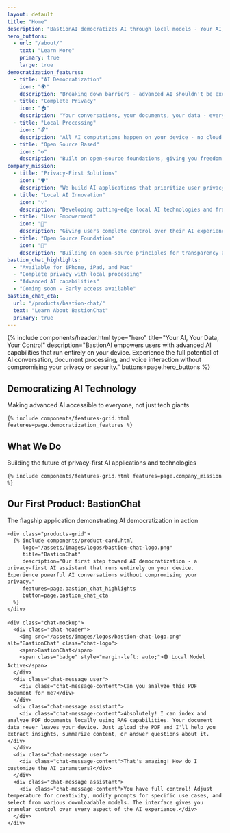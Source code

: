 ```yaml
---
layout: default
title: "Home"
description: "BastionAI democratizes AI through local models - Your AI, Your Data, Your Control. Complete privacy with advanced capabilities."
hero_buttons:
  - url: "/about/"
    text: "Learn More"
    primary: true
    large: true
democratization_features:
  - title: "AI Democratization"
    icon: "🌍"
    description: "Breaking down barriers - advanced AI shouldn't be exclusive to tech giants"
  - title: "Complete Privacy"
    icon: "🏠"
    description: "Your conversations, your documents, your data - everything stays on your device"
  - title: "Local Processing"
    icon: "🔓"
    description: "All AI computations happen on your device - no cloud dependencies"
  - title: "Open Source Based"
    icon: "⚙️"
    description: "Built on open-source foundations, giving you freedom and transparency"
company_mission:
  - title: "Privacy-First Solutions"
    icon: "🛡️"
    description: "We build AI applications that prioritize user privacy and data sovereignty"
  - title: "Local AI Innovation"
    icon: "💡"
    description: "Developing cutting-edge local AI technologies and frameworks"
  - title: "User Empowerment"
    icon: "🚀"
    description: "Giving users complete control over their AI experience and data"
  - title: "Open Source Foundation"
    icon: "🔧"
    description: "Building on open-source principles for transparency and community collaboration"
bastion_chat_highlights:
  - "Available for iPhone, iPad, and Mac"
  - "Complete privacy with local processing"
  - "Advanced AI capabilities"
  - "Coming soon - Early access available"
bastion_chat_cta:
  url: "/products/bastion-chat/"
  text: "Learn About BastionChat"
  primary: true
---
```


{% include components/header.html 
   type="hero"
   title="Your AI, Your Data, Your Control"
   description="BastionAI empowers users with advanced AI capabilities that run entirely on your device. Experience the full potential of AI conversation, document processing, and voice interaction without compromising your privacy or security."
   buttons=page.hero_buttons
%}

<section class="content-section">
  <div class="container">
    <div class="section-header">
      <h2 class="section-title">Democratizing AI Technology</h2>
      <p class="section-subtitle">Making advanced AI accessible to everyone, not just tech giants</p>
    </div>
    
    {% include components/features-grid.html features=page.democratization_features %}
  </div>
</section>

<section class="content-section">
  <div class="container">
    <div class="section-header">
      <h2 class="section-title">What We Do</h2>
      <p class="section-subtitle">Building the future of privacy-first AI applications and technologies</p>
    </div>
    
    {% include components/features-grid.html features=page.company_mission %}
  </div>
</section>

<section class="content-section">
  <div class="container">
    <div class="section-header">
      <h2 class="section-title">Our First Product: BastionChat</h2>
      <p class="section-subtitle">The flagship application demonstrating AI democratization in action</p>
    </div>
    
    <div class="products-grid">
      {% include components/product-card.html 
         logo="/assets/images/logos/bastion-chat-logo.png"
         title="BastionChat"
         description="Our first step toward AI democratization - a privacy-first AI assistant that runs entirely on your device. Experience powerful AI conversations without compromising your privacy."
         features=page.bastion_chat_highlights
         button=page.bastion_chat_cta
      %}
    </div>
    
    <div class="chat-mockup">
      <div class="chat-header">
        <img src="/assets/images/logos/bastion-chat-logo.png" alt="BastionChat" class="chat-logo">
        <span>BastionChat</span>
        <span class="badge" style="margin-left: auto;">🟢 Local Model Active</span>
      </div>
      <div class="chat-message user">
        <div class="chat-message-content">Can you analyze this PDF document for me?</div>
      </div>
      <div class="chat-message assistant">
        <div class="chat-message-content">Absolutely! I can index and analyze PDF documents locally using RAG capabilities. Your document data never leaves your device. Just upload the PDF and I'll help you extract insights, summarize content, or answer questions about it.</div>
      </div>
      <div class="chat-message user">
        <div class="chat-message-content">That's amazing! How do I customize the AI parameters?</div>
      </div>
      <div class="chat-message assistant">
        <div class="chat-message-content">You have full control! Adjust temperature for creativity, modify prompts for specific use cases, and select from various downloadable models. The interface gives you granular control over every aspect of the AI experience.</div>
      </div>
    </div>
  </div>
</section>

 